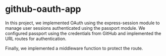 # github-oauth-app
In this project, we implemented OAuth using the express-session module to manage user sessions authenticated using the passport module. We configured passport using the credentials from GitHub and implemented the URL routes for authentication.

Finally, we implemented a middleware function to protect the route.
